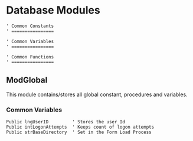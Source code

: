 # Database Modules

```vbscript
' Common Constants
' ================

' Common Variables
' ================

' Common Functions
' ================

```

## ModGlobal
This module contains/stores all global constant, procedures and variables.

### Common Variables  
```vbscript
Public lngUserID         ' Stores the user Id
Public intLogonAttempts  ' Keeps count of logon attempts
Public strBaseDirectory  ' Set in the Form Load Process
```

